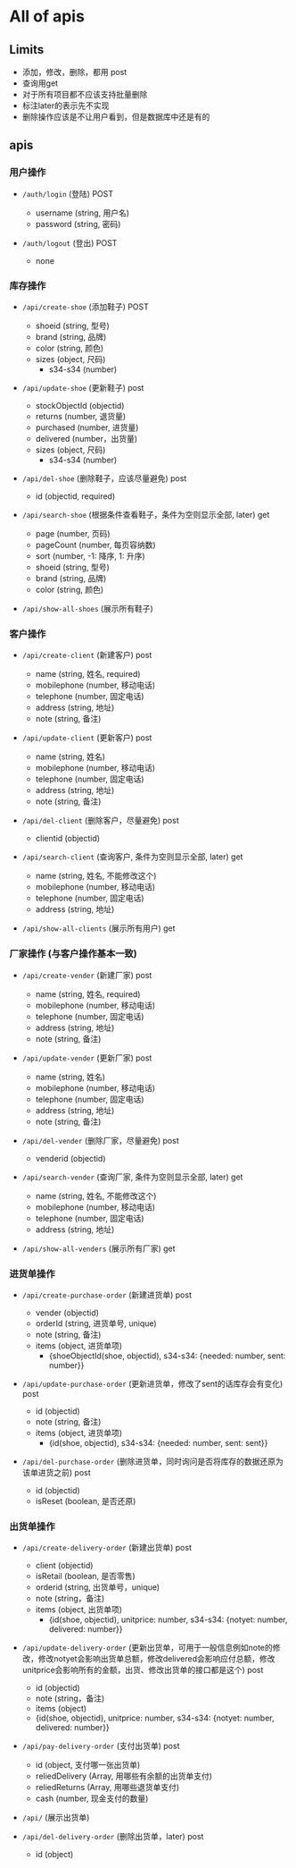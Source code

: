 # All of apis

## Limits
* 添加，修改，删除，都用 post
* 查询用get
* 对于所有项目都不应该支持批量删除
* 标注later的表示先不实现
* 删除操作应该是不让用户看到，但是数据库中还是有的

## apis

### 用户操作

- `/auth/login` (登陆) POST
  - username (string, 用户名)
  - password (string, 密码)

- `/auth/logout` (登出) POST
  - none

### 库存操作

- `/api/create-shoe` (添加鞋子) POST
  - shoeid (string, 型号)
  - brand (string, 品牌)
  - color (string, 颜色)
  - sizes (object, 尺码)
    - s34-s34 (number)

- `/api/update-shoe` (更新鞋子) post
  - stockObjectId (objectid)
  - returns (number, 退货量)
  - purchased  (number, 进货量)
  - delivered (number，出货量)
  - sizes (object, 尺码)
    - s34-s34 (number)

- `/api/del-shoe` (删除鞋子，应该尽量避免) post
  - id (objectid, required)

- `/api/search-shoe` (根据条件查看鞋子，条件为空则显示全部, later) get
  - page (number, 页码)
  - pageCount (number, 每页容纳数)
  - sort (number, -1: 降序, 1: 升序)
  - shoeid (string, 型号)
  - brand (string, 品牌)
  - color (string, 颜色)

- `/api/show-all-shoes` (展示所有鞋子)

### 客户操作

- `/api/create-client` (新建客户) post
  - name (string, 姓名, required)
  - mobilephone (number, 移动电话)
  - telephone (number, 固定电话)
  - address (string, 地址)
  - note (string, 备注)

- `/api/update-client` (更新客户) post
  - name (string, 姓名)
  - mobilephone (number, 移动电话)
  - telephone (number, 固定电话)
  - address (string, 地址)
  - note (string, 备注)

- `/api/del-client` (删除客户，尽量避免) post
  - clientid (objectid)

- `/api/search-client` (查询客户, 条件为空则显示全部, later) get
  - name (string, 姓名, 不能修改这个)
  - mobilephone (number, 移动电话)
  - telephone (number, 固定电话)
  - address (string, 地址)

- `/api/show-all-clients` (展示所有用户) get

### 厂家操作 (与客户操作基本一致)

- `/api/create-vender` (新建厂家) post
  - name (string, 姓名, required)
  - mobilephone (number, 移动电话)
  - telephone (number, 固定电话)
  - address (string, 地址)
  - note (string, 备注)

- `/api/update-vender` (更新厂家) post
  - name (string, 姓名)
  - mobilephone (number, 移动电话)
  - telephone (number, 固定电话)
  - address (string, 地址)
  - note (string, 备注)

- `/api/del-vender` (删除厂家，尽量避免) post
  - venderid (objectid)

- `/api/search-vender` (查询厂家, 条件为空则显示全部, later) get
  - name (string, 姓名, 不能修改这个)
  - mobilephone (number, 移动电话)
  - telephone (number, 固定电话)
  - address (string, 地址)

- `/api/show-all-venders` (展示所有厂家) get

### 进货单操作

- `/api/create-purchase-order` (新建进货单) post
  - vender (objectid)
  - orderId (string, 进货单号, unique)
  - note (string, 备注)
  - items (object, 进货单项)
    - {shoeObjectId(shoe, objectid), s34-s34: {needed: number, sent: number}}

- `/api/update-purchase-order` (更新进货单，修改了sent的话库存会有变化) post
  - id (objectid)
  - note (string, 备注)
  - items (object, 进货单项)
    - {id(shoe, objectid), s34-s34: {needed: number, sent: sent}}

- `/api/del-purchase-order` (删除进货单，同时询问是否将库存的数据还原为该单进货之前) post
  - id (objectid)
  - isReset (boolean, 是否还原)

### 出货单操作

- `/api/create-delivery-order` (新建出货单) post
  - client (objectid)
  - isRetail (boolean, 是否零售)
  - orderid (string, 出货单号，unique)
  - note (string，备注)
  - items (object, 出货单项)
    - {id(shoe, objectid), unitprice: number, s34-s34: {notyet: number, delivered: number}}

- `/api/update-delivery-order` (更新出货单，可用于一般信息例如note的修改，修改notyet会影响出货单总额，修改delivered会影响应付总额，修改unitprice会影响所有的金额，出货、修改出货单的接口都是这个) post
  - id (objectid)
  - note (string，备注)
  - items (object)
   - {id(shoe, objectid), unitprice: number, s34-s34: {notyet: number, delivered: number}}

- `/api/pay-delivery-order` (支付出货单) post
  - id (object, 支付哪一张出货单)
  - reliedDelivery (Array, 用哪些有余额的出货单支付)
  - reliedReturns (Array, 用哪些退货单支付)
  - cash (number, 现金支付的数量)

- `/api/` (展示出货单)

- `/api/del-delivery-order` (删除出货单，later) post
  - id (object)
